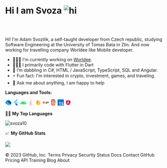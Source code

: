 # Hi I am Svoza <img src="https://user-images.githubusercontent.com/1303154/88677602-1635ba80-d120-11ea-84d8-d263ba5fc3c0.gif" width="28px" alt="hi">

<br />
<br />

Hi! I'm Adam Svozilik, a self-taught developer from Czech republic, studying Software Engineering at the University of Tomas Bata in Zlin. And now working for travelling company Worldee like Mobile developer. 

- 👨🏽‍💻 I’m currently working on [Worldee](https://www.worldee.com/).
- 👨🏽‍💻 I primarily code with Flutter in Dart
- 🌱 I’m dabbling in C#, HTML / JavaScript, TypeScript, SQL and Angular.
- ⚡ Fun fact: I'm interested in crypto, investment, games, and traveling.
- 💬 Ask me about anything, I am happy to help

**Languages and Tools:**  

<code><img height="20" src="https://raw.githubusercontent.com/github/explore/80688e429a7d4ef2fca1e82350fe8e3517d3494d/topics/dart/dart.png"></code>
<code><img height="20" src="https://raw.githubusercontent.com/github/explore/80688e429a7d4ef2fca1e82350fe8e3517d3494d/topics/flutter/flutter.png"></code>
<code><img height="20" src="https://raw.githubusercontent.com/github/explore/80688e429a7d4ef2fca1e82350fe8e3517d3494d/topics/android/android.png"></code>
<code><img height="20" src="https://raw.githubusercontent.com/github/explore/80688e429a7d4ef2fca1e82350fe8e3517d3494d/topics/java/java.png"></code>
<code><img height="20" src="https://raw.githubusercontent.com/github/explore/80688e429a7d4ef2fca1e82350fe8e3517d3494d/topics/firebase/firebase.png"></code>
<code><img height="20" src="https://raw.githubusercontent.com/github/explore/80688e429a7d4ef2fca1e82350fe8e3517d3494d/topics/git/git.png"></code>
<code><img height="20" src="https://raw.githubusercontent.com/github/explore/80688e429a7d4ef2fca1e82350fe8e3517d3494d/topics/html/html.png"></code>
<code><img height="20" src="https://raw.githubusercontent.com/github/explore/80688e429a7d4ef2fca1e82350fe8e3517d3494d/topics/typescript/typescript.png"></code>
<code><img height="20" src="https://raw.githubusercontent.com/github/explore/80688e429a7d4ef2fca1e82350fe8e3517d3494d/topics/angular/angular.png"></code>

👨‍💻 **My Top Languages**

<p> <img src="https://github-readme-stats.vercel.app/api/top-langs/?username=svoza10&show_icons=true&theme=dark" alt="svoza10" /> </p>


📈 **My GitHub Stats**

![](https://github-readme-streak-stats.herokuapp.com/?user=svoza10&theme=dark)<br/>
  
© 2023 GitHub, Inc.
Terms
Privacy
Security
Status
Docs
Contact GitHub
Pricing
API
Training
Blog
About
